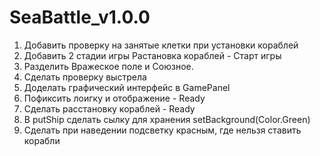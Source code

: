 # SeaBattle_v1.0.0

1. Добавить проверку на занятые клетки при установки кораблей
2. Добавить 2 стадии игры Растановка кораблей - Старт игры
3. Разделить Вражеское поле и Союзное.
4. Сделать проверку выстрела
5. Доделать графический интерфейс в GamePanel
6. Пофиксить лоигку и отображение - Ready
7. Сделать расстановку кораблей - Ready
8. В putShip сделать сылку для хранения setBackground(Color.Green)
9. Сделать при наведении подсветку красным, где нельзя ставить корабли
